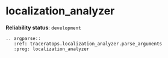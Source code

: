 # localization_analyzer

**Reliability status**: `development`

```{eval-rst}
.. argparse::
   :ref: traceratops.localization_analyzer.parse_arguments
   :prog: localization_analyzer
```
